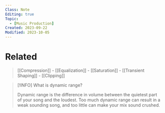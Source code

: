 ```yaml
---
Class: Note
Editing: true
Topic:
  - [Music Production]
Created: 2023-09-22
Modified: 2023-10-05
---
```


# Related

> [[Compression]] - [[Equalization]] - [[Saturation]] - [[Transient Shaping]] - [[Clipping]]

> [!INFO] What is dynamic range?
>
> Dynamic range is the difference in volume between the quietest part of your song and the loudest. Too much dynamic range can result in a weak sounding song, and too little can make your mix sound crushed.

